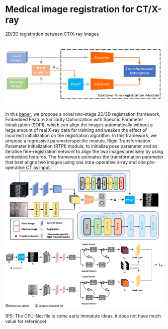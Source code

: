 # Medical image registration for CT/X-ray
2D/3D registration between CT/X-ray images

![framework](/img/framework.png " ")

In this [paper](https://arxiv.org/abs/2305.06252), we propose a novel two-stage 2D/3D registration framework,
Embedded Feature Similarity Optimization with Specific Parameter Initialization (SOPI), which can align the images automatically without a large amount
of real X-ray data for training and weaken the effect of incorrect initialization on
the registration algorithm. In this framework, we propose a regressive parameterspecific module, Rigid Transformation Parameter Initialization (RTPI) module,
to initialize pose parameter and an iterative fine-registration network to align the
two images precisely by using embedded features. The framework estimates the
transformation parameter that best aligns two images using one intra-operative
x-ray and one pre-operative CT as input.
![RTPI](/img/RTPI.png " ")
![encoder](/img/composite_encoder.png " ")

(PS: The CPU-Net file is some early immature ideas, it does not have much value for reference)
